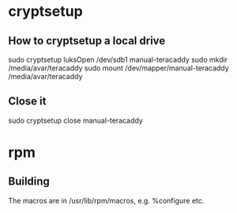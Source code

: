 # cryptsetup

## How to cryptsetup a local drive
sudo cryptsetup luksOpen /dev/sdb1 manual-teracaddy
sudo mkdir /media/avar/teracaddy
sudo mount /dev/mapper/manual-teracaddy /media/avar/teracaddy

## Close it
sudo cryptsetup close manual-teracaddy

# rpm

## Building

The macros are in /usr/lib/rpm/macros, e.g. %configure etc.
